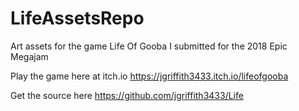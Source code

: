 # LifeAssetsRepo
Art assets for the game Life Of Gooba I submitted for the 2018 Epic Megajam

Play the game here at itch.io
https://jgriffith3433.itch.io/lifeofgooba

Get the source here
https://github.com/jgriffith3433/Life
